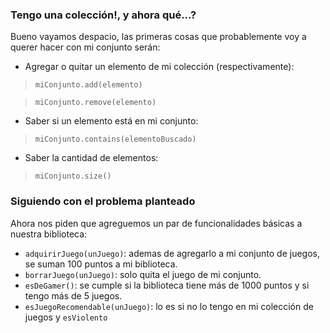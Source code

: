### Tengo una colección!, y ahora qué...?

Bueno vayamos despacio, las primeras cosas que probablemente voy a querer hacer con mi conjunto serán:

* Agregar o quitar un elemento de mi colección (respectivamente): 

> `miConjunto.add(elemento)`

> `miConjunto.remove(elemento)`

* Saber si un elemento está en mi conjunto: 

> `miConjunto.contains(elementoBuscado)`

* Saber la cantidad de elementos: 

> `miConjunto.size()`

### Siguiendo con el problema planteado

Ahora nos piden que agreguemos un par de funcionalidades básicas a nuestra biblioteca:

* `adquirirJuego(unJuego)`: ademas de agregarlo a mi conjunto de juegos, se suman 100 puntos a mi biblioteca.
* `borrarJuego(unJuego)`: solo quita el juego de mi conjunto.
* `esDeGamer()`: se cumple si la biblioteca tiene más de 1000 puntos y si tengo más de 5 juegos.
* `esJuegoRecomendable(unJuego)`: lo es si no lo tengo en mi colección de juegos y `esViolento`
